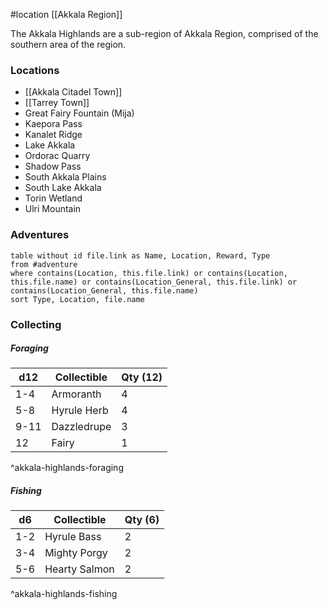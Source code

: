 #location [[Akkala Region]]

The Akkala Highlands are a sub-region of Akkala Region, comprised of the southern area of the region.

### Locations

* [[Akkala Citadel Town]]
* [[Tarrey Town]]
* Great Fairy Fountain (Mija)
* Kaepora Pass
* Kanalet Ridge
* Lake Akkala
* Ordorac Quarry
* Shadow Pass
* South Akkala Plains
* South Lake Akkala
* Torin Wetland
* Ulri Mountain

### Adventures
```dataview
table without id file.link as Name, Location, Reward, Type
from #adventure
where contains(Location, this.file.link) or contains(Location, this.file.name) or contains(Location_General, this.file.link) or contains(Location_General, this.file.name)
sort Type, Location, file.name
```

### Collecting

##### Foraging

| d12  | Collectible  | Qty (12) |
| ---- | ------------ | -------- |
| 1-4  | Armoranth    | 4        |
| 5-8  | Hyrule Herb  | 4        |
| 9-11 | Dazzledrupe | 3        |
| 12   | Fairy        | 1        |
^akkala-highlands-foraging

##### Fishing

| d6  | Collectible   | Qty (6) |
| --- | ------------- | ------- |
| 1-2 | Hyrule Bass   | 2       |
| 3-4 | Mighty Porgy  | 2       |
| 5-6 | Hearty Salmon | 2       |
^akkala-highlands-fishing
